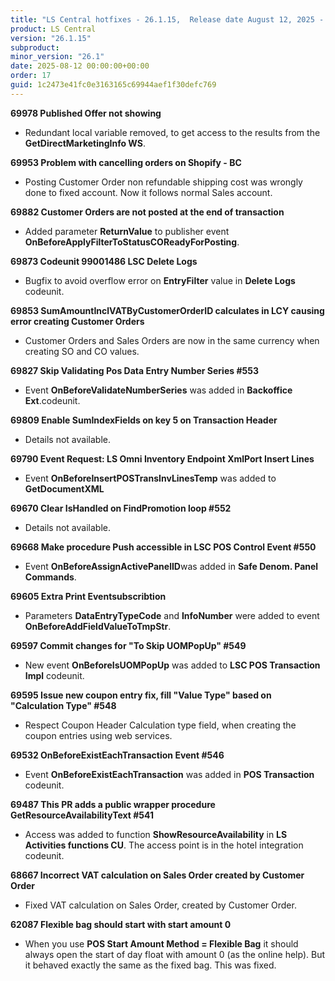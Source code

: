 ```yaml
---
title: "LS Central hotfixes - 26.1.15,  Release date August 12, 2025 - Hotfixes"
product: LS Central
version: "26.1.15"
subproduct: 
minor_version: "26.1"
date: 2025-08-12 00:00:00+00:00
order: 17
guid: 1c2473e41fc0e3163165c69944aef1f30defc769
---
```


<strong>69978 Published Offer not showing</strong>
<ul><li>Redundant local variable removed, to get access to the results from the <b>GetDirectMarketingInfo WS</b>.</li></ul>
<strong>69953 Problem with cancelling orders on Shopify - BC</strong>
<ul><li>Posting Customer Order non refundable shipping cost was wrongly done to fixed account. Now it follows normal Sales account.</li></ul>
<strong>69882 Customer Orders are not posted at the end of transaction</strong>
<ul><li>Added parameter <b>ReturnValue</b> to publisher event <b>OnBeforeApplyFilterToStatusCOReadyForPosting</b>.</li></ul>
<strong>69873 Codeunit 99001486 LSC Delete Logs</strong>
<ul><li>Bugfix to avoid overflow error on <b>EntryFilter</b> value in <b>Delete Logs</b> codeunit.</li></ul>
<strong>69853 SumAmountInclVATByCustomerOrderID calculates in LCY causing error creating Customer Orders</strong>
<ul><li>Customer Orders and Sales Orders are now in the same currency when creating SO and CO values.</li></ul>
<strong>69827 Skip Validating Pos Data Entry Number Series #553</strong>
<ul><li>Event <b>OnBeforeValidateNumberSeries</b> was added in <b>Backoffice Ext</b>.codeunit.</li></ul>
<strong>69809 Enable SumIndexFields on key 5 on Transaction Header</strong>
<ul><li>Details not available.</li></ul>
<strong>69790 Event Request: LS Omni Inventory Endpoint XmlPort Insert Lines</strong>
<ul><li>Event <b>OnBeforeInsertPOSTransInvLinesTemp</b> was added to <b>GetDocumentXML</b></li></ul>
<strong>69670 Clear IsHandled on FindPromotion loop #552</strong>
<ul><li>Details not available.</li></ul>
<strong>69668 Make procedure Push accessible in LSC POS Control Event #550</strong>
<ul><li>Event <b>OnBeforeAssignActivePanelID</b>was added in <b>Safe Denom. Panel Commands</b>.</li></ul>
<strong>69605 Extra Print Eventsubscribtion</strong>
<ul><li>Parameters <b>DataEntryTypeCode</b> and <b>InfoNumber</b> were added to event <b>OnBeforeAddFieldValueToTmpStr</b>.</li></ul>
<strong>69597 Commit changes for "To Skip UOMPopUp" #549</strong>
<ul><li>New event <b>OnBeforeIsUOMPopUp</b> was added to <b>LSC POS Transaction Impl</b> codeunit.</li></ul>
<strong>69595 Issue new coupon entry fix, fill "Value Type" based on "Calculation Type" #548</strong>
<ul><li>Respect Coupon Header Calculation type field, when creating the coupon entries using web services.</li></ul>
<strong>69532 OnBeforeExistEachTransaction Event #546</strong>
<ul><li>Event <b>OnBeforeExistEachTransaction</b> was added in <b>POS Transaction</b> codeunit.</li></ul>
<strong>69487 This PR adds a public wrapper procedure GetResourceAvailabilityText #541</strong>
<ul><li>Access was added to function <b>ShowResourceAvailability</b> in <b>LS Activities functions CU</b>.  The access point is in the hotel integration codeunit.</li></ul>
<strong>68667 Incorrect VAT calculation on Sales Order created by Customer Order</strong>
<ul><li>Fixed VAT calculation on Sales Order, created by Customer Order.</li></ul>
<strong>62087 Flexible bag should start with start amount 0</strong>
<ul><li>When you use <b>POS Start Amount Method = Flexible Bag</b>  it should always open the start of day float with amount 0 (as the online help). But it behaved exactly the same as the fixed bag. This was fixed. </li></ul>
